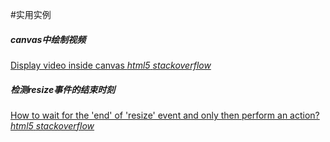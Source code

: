#实用实例

#####	canvas中绘制视频<br>
[Display video inside canvas	_html5_ _stackoverflow_](https://stackoverflow.com/questions/4429440/html5-display-video-inside-canvas)

#####	检测resize事件的结束时刻<br>
[How to wait for the 'end' of 'resize' event and only then perform an action?	_html5_ _stackoverflow_](https://stackoverflow.com/questions/5489946/jquery-how-to-wait-for-the-end-of-resize-event-and-only-then-perform-an-ac)




	